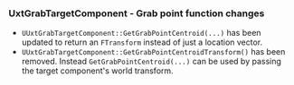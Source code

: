### UxtGrabTargetComponent - Grab point function changes
* `UUxtGrabTargetComponent::GetGrabPointCentroid(...)` has been updated to return an `FTransform` instead of just a location vector.
* `UUxtGrabTargetComponent::GetGrabPointCentroidTransform()` has been removed. Instead `GetGrabPointCentroid(...)` can be used by passing the target component's world transform.
